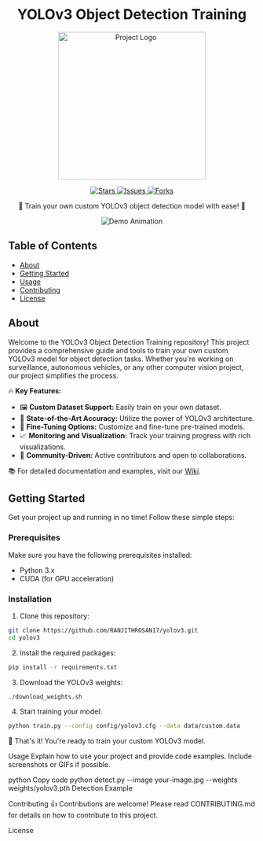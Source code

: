 <!-- Project Title -->
<h1 align="center">YOLOv3 Object Detection Training</h1>

<p align="center">
  <img src="your-logo.png" alt="Project Logo" width="300" height="300">
</p>

<!-- Shields -->
<p align="center">
  <a href="https://github.com/RANJITHROSAN17/yolov3/stargazers">
    <img src="https://img.shields.io/github/stars/RANJITHROSAN17/yolov3?style=for-the-badge" alt="Stars">
  </a>
  <a href="https://github.com/RANJITHROSAN17/yolov3/issues">
    <img src="https://img.shields.io/github/issues/RANJITHROSAN17/yolov3?style=for-the-badge" alt="Issues">
  </a>
  <a href="https://github.com/RANJITHROSAN17/yolov3/network/members">
    <img src="https://img.shields.io/github/forks/RANJITHROSAN17/yolov3?style=for-the-badge" alt="Forks">
  </a>
</p>

<!-- Project Description -->
<p align="center">
  🚀 Train your own custom YOLOv3 object detection model with ease! 🌟
</p>

<!-- Screenshots or GIFs -->
<p align="center">
  <img src="animation.gif" alt="Demo Animation">
</p>

<!-- Table of Contents -->
## Table of Contents

- [About](#about)
- [Getting Started](#getting-started)
- [Usage](#usage)
- [Contributing](#contributing)
- [License](#license)

<!-- About Section -->
## About

Welcome to the YOLOv3 Object Detection Training repository! This project provides a comprehensive guide and tools to train your own custom YOLOv3 model for object detection tasks. Whether you're working on surveillance, autonomous vehicles, or any other computer vision project, our project simplifies the process.

🔥 **Key Features:**

- 🖼️ **Custom Dataset Support:** Easily train on your own dataset.
- 🚁 **State-of-the-Art Accuracy:** Utilize the power of YOLOv3 architecture.
- 🧪 **Fine-Tuning Options:** Customize and fine-tune pre-trained models.
- 📈 **Monitoring and Visualization:** Track your training progress with rich visualizations.
- 🤝 **Community-Driven:** Active contributors and open to collaborations.

📚 For detailed documentation and examples, visit our [Wiki](wiki-link).

<!-- Getting Started Section -->
## Getting Started

Get your project up and running in no time! Follow these simple steps:

### Prerequisites

Make sure you have the following prerequisites installed:

- Python 3.x
- CUDA (for GPU acceleration)

### Installation

1. Clone this repository:

```bash
git clone https://github.com/RANJITHROSAN17/yolov3.git
cd yolov3
```

2. Install the required packages:
```bash
pip install -r requirements.txt
```

3. Download the YOLOv3 weights:
```bash
./download_weights.sh
```

4. Start training your model:
```bash
python train.py --config config/yolov3.cfg --data data/custom.data
```
🎉 That's it! You're ready to train your custom YOLOv3 model.

<!-- Usage Section -->
Usage
Explain how to use your project and provide code examples. Include screenshots or GIFs if possible.

python
Copy code
python detect.py --image your-image.jpg --weights weights/yolov3.pth
Detection Example

<!-- Contributing Section -->
Contributing
👍 Contributions are welcome! Please read CONTRIBUTING.md for details on how to contribute to this project.

<!-- License Section -->
License
